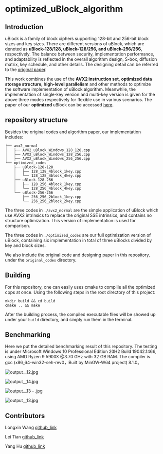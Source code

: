 # optimized_uBlock_algorithm



## Introduction

uBlock is a family of block ciphers supporting 128-bit and 256-bit block sizes and key sizes. There are different versions of uBlock, which are denoted as **uBlock-128/128, uBlock-128/256, and uBlock-256/256**, respectively. The balance between security, implementation performance, and adaptability is reflected in the overall algorithm design, S-box, diffusion matrix, key schedule, and other details. The designing detail can be referred to the [original paper](https://github.com/Xenooooooooo/optimized_uBlock_algorithm/blob/main/original_codes/1-original_files/uBlock%E7%AE%97%E6%B3%95%E8%AE%BE%E8%AE%A1%E6%96%87%E6%A1%A3.pdf).

This work combines the use of the **AVX2 instruction set**, **optimized data storage structure**, **high-level parallelism** and other methods to optimize the software implementation of uBlock algorithm. Meanwhile, the implementation of single-key version and multi-key version is given for the above three modes respectively for flexible use in various scenarios. The paper of our **optimized** uBlock can be accessed [here](https://kns.cnki.net/kcms2/article/abstract?v=Skeo7MzZydbCU6pb_Gyz-FFBwk8aL_3paQD_8teclByF-FSyFrxvX_6VaOXTb1sv_j1eNpa5LChuIpxzHqWLrbq5eP4QgXWNEo7-iwYomy9nOzkRLMXOHWvW1NrvlV6xboflRaC1BPg=).  

## repository structure

Besides the original codes and algorithm paper, our implementation includes: 

````shell
├── avx2_normal
│   ├── AVX2_uBlock_Windows_128_128.cpp
│   ├── AVX2_uBlock_Windows_128_256.cpp
│   ├── AVX2_uBlock_Windows_256_256.cpp
└── optimized_codes
    ├── uBlock-128-128
    │   ├── 128_128_4block_1key.cpp
    │   └── 128_128_4block_4key.cpp
    ├── uBlock-128-256
    │   ├── 128_256_4block_1key.cpp
    │   └── 128_256_4block_4key.cpp
    └── uBlock-256-256
        ├── 256_256_2block_1key.cpp
        └── 256_256_2block_2key.cpp
````

The three codes in `./avx2_normal` are the simple application of uBlock which use AVX2 intrinsics to replace the original SSE intrinsics, and contains no structure optimization. This version of implementation is used for comparison.

The three codes in `./optimized_codes` are our full optimization version of uBlock, containing six implementation in total of three uBlocks divided by key and block sizes.

We also include the original code and designing paper in this repository, under the `original_codes` directory.

## Building

For this repository, one can easily uses cmake to complile all the optimized cpps at once. Using the following steps in the root directory of this project:

````shell
mkdir build && cd build
cmake .. && make
````

After the building process, the compiled executable flies will be showed up under your `build` directory, and simply run them in the terminal.

## Benchmarking

Here we put the detailed benchmarking result of this repository. The testing is under Microsoft Windows 10 Professional Edition 20H2 Build 19042.1466, using AMD Ryzen 9 5900X @3.70 GHz with 32 GB RAM. The compiler is gcc (x86_64-win32-seh-rev0，Built by MinGW-W64 project) 8.1.0。

![output__12.jpg](https://s2.loli.net/2024/04/06/ULvKrF6fXxh1o5P.jpg)

![output__14.jpg](https://s2.loli.net/2024/04/06/vYZUQs5S1fk2XMN.jpg)

![output__13 - .jpg](https://s2.loli.net/2024/04/06/bBnhw2qjk97RgDo.jpg)

![output__13.jpg](https://s2.loli.net/2024/04/06/KEfc8yTv4Rt2CJq.jpg)

## Contributors

Longxin Wang [github_link](https://github.com/Xenooooooooo)

Lei Tian [github_link](https://github.com/Tian-lei)

Yang Hu [github_link](https://github.com/huyang-819)

